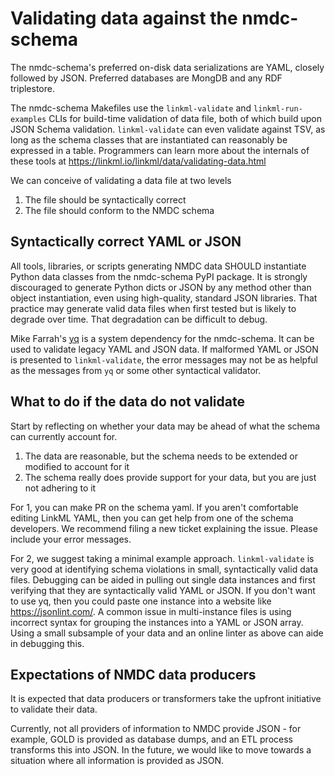 # Validating data against the nmdc-schema

The nmdc-schema's preferred on-disk data serializations are YAML, closely followed by JSON. Preferred databases
are MongDB and any RDF triplestore.

The nmdc-schema Makefiles use the `linkml-validate` and `linkml-run-examples` CLIs for build-time validation of data
file,
both of which build upon JSON Schema validation. `linkml-validate` can even validate against TSV,
as long as the schema classes that are instantiated can reasonably be expressed in a table.
Programmers can learn more about the internals of these tools at https://linkml.io/linkml/data/validating-data.html

We can conceive of validating a data file at two levels

1. The file should be syntactically correct
2. The file should conform to the NMDC schema

## Syntactically correct YAML or JSON

All tools, libraries, or scripts generating NMDC data SHOULD instantiate Python data classes from the nmdc-schema PyPI
package.
It is strongly discouraged to generate Python dicts or JSON by any method other than object instantiation, even using
high-quality, standard JSON libraries. That practice may generate valid data files when first tested but is likely to
degrade
over time. That degradation can be difficult to debug.

Mike Farrah's [yq](https://mikefarah.gitbook.io/yq/v/v3.x/commands/validate)
is a system dependency for the nmdc-schema. It can be used to validate legacy YAML and JSON data.
If malformed YAML or JSON is presented to `linkml-validate`, the error messages may not be as helpful as the messages
from `yq` or some other syntactical validator.

## What to do if the data do not validate

Start by reflecting on whether your data may be ahead of what the schema can currently account for.

1. The data are reasonable, but the schema needs to be extended or modified to account for it
2. The schema really does provide support for your data, but you are just not adhering to it

For 1, you can make PR on the schema yaml. If you aren't comfortable editing LinkML YAML,
then you can get help from one of the schema developers. We recommend filing a new ticket explaining the issue.
Please include your error messages.

For 2, we suggest taking a minimal example approach. `linkml-validate` is very good at identifying schema violations
in small, syntactically valid data files. Debugging can be aided in pulling out single data instances
and first verifying that they are syntactically valid YAML or JSON. If you don't want to use yq, then you could paste
one instance into a website like https://jsonlint.com/.
A common issue in multi-instance files is using incorrect syntax for grouping the instances into a YAML or JSON array.
Using a small subsample of your data and an online linter as above can aide in debugging this.

## Expectations of NMDC data producers

It is expected that data producers or transformers take the upfront initiative to validate their data.

Currently, not all providers of information to NMDC provide JSON - for
example, GOLD is provided as database dumps, and an ETL process
transforms this into JSON. In the future, we would like to move towards a
situation where all information is provided as JSON.
